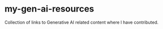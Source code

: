 # my-gen-ai-resources
Collection of links to Generative AI related content where I have contributed.
